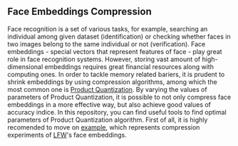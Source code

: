 ## Face Embeddings Compression

Face recognition is a set of various tasks, for example, searching an individual among given dataset (identification) or checking whether faces in two images belong
to the same individual or not (verification). Face embeddings -  special vectors that represent features of face - play great role in face recognition systems. However, 
storing vast amount of high-dimensional embeddings requires great financial resources along with computing ones. In order to tackle memory related bariers, it is prudent 
to shrink embeddings by using compression algorithms, among which the most common one is [Product Quantization](https://lear.inrialpes.fr/pubs/2011/JDS11/jegou_searching_with_quantization.pdf). By varying the values of parameters of Product Quantization, 
it is possible to not only compress face embeddings in a more effective way, but also achieve good values of accuracy indice. In this repository, you can find useful tools to 
find optimal parameters of Product Quantization algorithm. First of all, it is highly recomended to move on [example](https://github.com/SamandarYokubov/face_embeddings_compression/blob/main/example/lfw_compression_experiments.ipynb),
which represents compression experiments of [LFW](http://vis-www.cs.umass.edu/lfw/)'s face embeddings.


